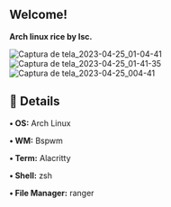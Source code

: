## Welcome!
**Arch linux rice by Isc.**

![Captura de tela_2023-04-25_01-04-41](https://user-images.githubusercontent.com/130581941/234273605-194b3aa8-6782-4337-a445-8894f618b9fe.png)
![Captura de tela_2023-04-25_01-41-35](https://user-images.githubusercontent.com/130581941/234273615-4366f108-3d3a-4a99-922b-9b90ce2c1d44.png)
![Captura de tela_2023-04-25_004-41](https://user-images.githubusercontent.com/130581941/234273619-ff23c43b-2dd5-4ed1-9ba0-020b929c100c.png)

## 🌙 Details
**• OS:** Arch Linux 

**• WM:** Bspwm 

**• Term:** Alacritty 

**• Shell:** zsh 

**• File Manager:** ranger

